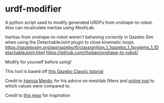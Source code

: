 # urdf-modifier
A python script used to modify generated URDFs from onshape-to-robot. Also can recalculate inertias using MeshLab.

Inertias from onshape-to-robot weren't behaving correctly in Gazebo Sim when using the DetachableJoint plugin to close kinematic loops.
https://gazebosim.org/api/gazebo/6/classignition_1_1gazebo_1_1systems_1_1DetachableJoint.html
https://github.com/rhoban/onshape-to-robot/

Modify for yourself before using!

This tool is based off [this Gazebo Classic tutorial](https://classic.gazebosim.org/tutorials?tut=inertia)

Credit to [Hamza Merdic](https://github.com/hamzamerzic) for his advice on meshlab filters and [online tool](https://www.hamzamerzic.info/mesh_cleaner/) to which values were compared to.

Credit to [this repo](https://github.com/vonunwerth/MeshLabInertiaToURDF) for inspiration
